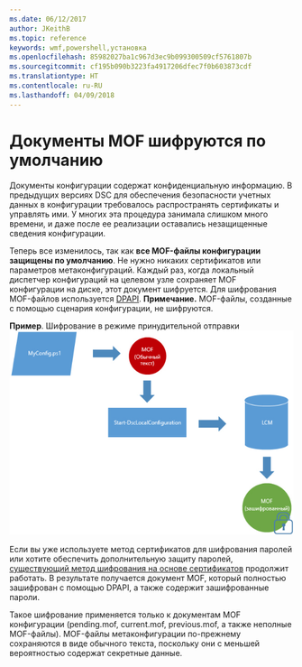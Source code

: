 ```yaml
---
ms.date: 06/12/2017
author: JKeithB
ms.topic: reference
keywords: wmf,powershell,установка
ms.openlocfilehash: 85982027ba1c967d3ec9b099300509cf5761807b
ms.sourcegitcommit: cf195b090b3223fa4917206dfec7f0b603873cdf
ms.translationtype: HT
ms.contentlocale: ru-RU
ms.lasthandoff: 04/09/2018
---
```

# <a name="mof-documents-are-encrypted-by-default"></a>Документы MOF шифруются по умолчанию

Документы конфигурации содержат конфиденциальную информацию. В предыдущих версиях DSC для обеспечения безопасности учетных данных в конфигурации требовалось распространять сертификаты и управлять ими. У многих эта процедура занимала слишком много времени, и даже после ее реализации оставались незащищенные сведения конфигурации.

Теперь все изменилось, так как **все MOF-файлы конфигурации защищены по умолчанию**. Не нужно никаких сертификатов или параметров метаконфигураций. Каждый раз, когда локальный диспетчер конфигураций на целевом узле сохраняет MOF конфигурации на диске, этот документ шифруется. Для шифрования MOF-файлов используется [DPAPI](https://msdn.microsoft.com/library/ms995355.aspx). **Примечание.** MOF-файлы, созданные с помощью сценария конфигурации, не шифруются.

**Пример**. Шифрование в режиме принудительной отправки ![Шифрование MOF-файлов](../images/MOF_Encryption.jpg)

Если вы уже используете метод сертификатов для шифрования паролей или хотите обеспечить дополнительную защиту паролей, [существующий метод шифрования на основе сертификатов](https://msdn.microsoft.com/powershell/dsc/securemof) продолжит работать. В результате получается документ MOF, который полностью зашифрован с помощью DPAPI, а также содержит зашифрованные пароли.

Такое шифрование применяется только к документам MOF конфигурации (pending.mof, current.mof, previous.mof, а также неполные MOF-файлы). MOF-файлы метаконфигурации по-прежнему сохраняются в виде обычного текста, поскольку они с меньшей вероятностью содержат секретные данные.